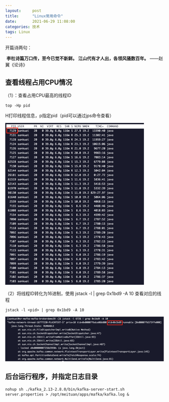 ```yaml
---
layout:     post
title:      "Linux常用命令"
date:       2021-06-29 11:08:00
categories: 技术
tags: Linux
---
```


开篇诗两句：

​        **李杜诗篇万口传，至今已觉不新鲜。**
​        **江山代有才人出，各领风骚数百年。**        ——赵翼《论诗》



## 查看线程占用CPU情况

（1）：查看占用CPU最高的线程ID

```shell
top -Hp pid
```

H打印线程信息，p指定pid（pid可以通过jps命令查看）

<img src="/assets/linux/command01.png" style="zoom:50%">

（2）将线程ID转化为16进制，使用 jstack -l <pid> | grep 0x1bd9 -A 10 查看对应的线程

```shell
jstack -l <pid> | grep 0x1bd9 -A 10
```

<img src="/assets/linux/command02.png" style="zoom:50%">

## 后台运行程序，并指定日志目录

```shell
nohup sh ./kafka_2.13-2.8.0/bin/kafka-server-start.sh server.properties > /opt/meituan/apps/mafka/kafka.log &
```


